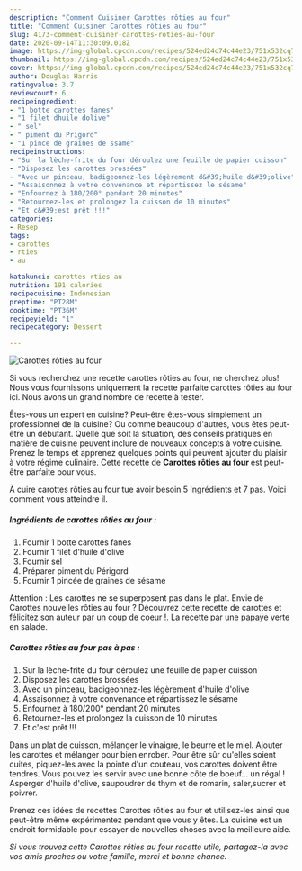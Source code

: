 ```yaml
---
description: "Comment Cuisiner Carottes rôties au four"
title: "Comment Cuisiner Carottes rôties au four"
slug: 4173-comment-cuisiner-carottes-roties-au-four
date: 2020-09-14T11:30:09.018Z
image: https://img-global.cpcdn.com/recipes/524ed24c74c44e23/751x532cq70/carottes-roties-au-four-photo-principale-de-la-recette.jpg
thumbnail: https://img-global.cpcdn.com/recipes/524ed24c74c44e23/751x532cq70/carottes-roties-au-four-photo-principale-de-la-recette.jpg
cover: https://img-global.cpcdn.com/recipes/524ed24c74c44e23/751x532cq70/carottes-roties-au-four-photo-principale-de-la-recette.jpg
author: Douglas Harris
ratingvalue: 3.7
reviewcount: 6
recipeingredient:
- "1 botte carottes fanes"
- "1 filet dhuile dolive"
- " sel"
- " piment du Prigord"
- "1 pince de graines de ssame"
recipeinstructions:
- "Sur la lèche-frite du four déroulez une feuille de papier cuisson"
- "Disposez les carottes brossées"
- "Avec un pinceau, badigeonnez-les légèrement d&#39;huile d&#39;olive"
- "Assaisonnez à votre convenance et répartissez le sésame"
- "Enfournez à 180/200° pendant 20 minutes"
- "Retournez-les et prolongez la cuisson de 10 minutes"
- "Et c&#39;est prêt !!!"
categories:
- Resep
tags:
- carottes
- rties
- au

katakunci: carottes rties au 
nutrition: 191 calories
recipecuisine: Indonesian
preptime: "PT28M"
cooktime: "PT36M"
recipeyield: "1"
recipecategory: Dessert

---
```



![Carottes rôties au four](https://img-global.cpcdn.com/recipes/524ed24c74c44e23/751x532cq70/carottes-roties-au-four-photo-principale-de-la-recette.jpg)

Si vous recherchez une recette carottes rôties au four, ne cherchez plus! Nous vous fournissons uniquement la recette parfaite carottes rôties au four ici. Nous avons un grand nombre de recette à tester.

Êtes-vous un expert en cuisine? Peut-être êtes-vous simplement un professionnel de la cuisine? Ou comme beaucoup d'autres, vous êtes peut-être un débutant. Quelle que soit la situation, des conseils pratiques en matière de cuisine peuvent inclure de nouveaux concepts à votre cuisine. Prenez le temps et apprenez quelques points qui peuvent ajouter du plaisir à votre régime culinaire. Cette recette de <strong> Carottes rôties au four </strong> est peut-être parfaite pour vous.

<!--inarticleads1-->

À cuire carottes rôties au four tue avoir besoin 5 Ingrédients et 7 pas. Voici comment vous atteindre il.

##### Ingrédients de carottes rôties au four :

1. Fournir 1 botte carottes fanes
1. Fournir 1 filet d&#39;huile d&#39;olive
1. Fournir  sel
1. Préparer  piment du Périgord
1. Fournir 1 pincée de graines de sésame


Attention : Les carottes ne se superposent pas dans le plat. Envie de Carottes nouvelles rôties au four ? Découvrez cette recette de carottes et félicitez son auteur par un coup de coeur !. La recette par une papaye verte en salade. 

<!--inarticleads2-->

##### Carottes rôties au four pas à pas :

1. Sur la lèche-frite du four déroulez une feuille de papier cuisson
1. Disposez les carottes brossées
1. Avec un pinceau, badigeonnez-les légèrement d&#39;huile d&#39;olive
1. Assaisonnez à votre convenance et répartissez le sésame
1. Enfournez à 180/200° pendant 20 minutes
1. Retournez-les et prolongez la cuisson de 10 minutes
1. Et c&#39;est prêt !!!


Dans un plat de cuisson, mélanger le vinaigre, le beurre et le miel. Ajouter les carottes et mélanger pour bien enrober. Pour être sûr qu&#39;elles soient cuites, piquez-les avec la pointe d&#39;un couteau, vos carottes doivent être tendres. Vous pouvez les servir avec une bonne côte de boeuf… un régal ! Asperger d&#39;huile d&#39;olive, saupoudrer de thym et de romarin, saler,sucrer et poivrer. 

<!--inarticleads1-->

<p>
Prenez ces idées de recettes Carottes rôties au four et utilisez-les ainsi que peut-être même expérimentez pendant que vous y êtes. La cuisine est un endroit formidable pour essayer de nouvelles choses avec la meilleure aide.
</p>

<p>
<i>Si vous trouvez cette Carottes rôties au four recette utile, partagez-la avec vos amis proches ou votre famille, merci et bonne chance.</i>
</p>
